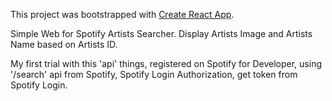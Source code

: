 This project was bootstrapped with [Create React App](https://github.com/facebook/create-react-app).

Simple Web for Spotify Artists Searcher.
Display Artists Image and Artists Name based on Artists ID.

My first trial with this 'api' things,
registered on Spotify for Developer,
using '/search' api from Spotify,
Spotify Login Authorization,
get token from Spotify Login.



